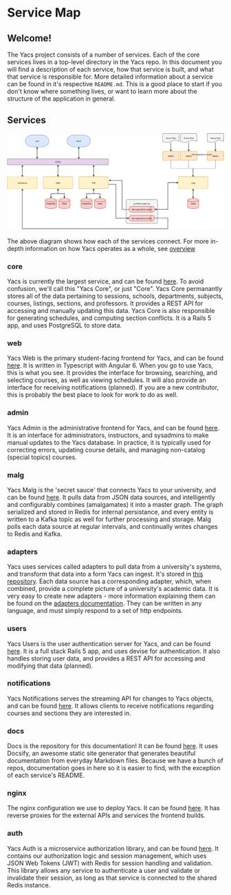 # Service Map

## Welcome!

The Yacs project consists of a number of services. Each of the core services lives in a top-level directory in the Yacs repo.
In this document you will find a description of each service, how that service is built, and what that service is responsible for.
More detailed information about a service can be found in it's respective  `README.md`.
This is a good place to start if you don't know where something lives, or want to learn more about the structure of the application in general.

## Services

![](../_media/service_diagram.svg)

The above diagram shows how each of the services connect.
For more in-depth information on how Yacs operates as a whole, see [overview](architecture/overview)

### core

Yacs is currently the largest service, and can be found [here][core-repo].
To avoid confusion, we'll call this "Yacs Core", or just "Core".
Yacs Core permanantly stores all of the data pertaining to sessions, schools, departments, subjects, courses, listings, sections, and professors.
It provides a REST API for accessing and manually updating this data.
Yacs Core is also responsible for generating schedules, and computing section conflicts.
It is a Rails 5 app, and uses PostgreSQL to store data.

### web

Yacs Web is the primary student-facing frontend for Yacs, and can be found [here][web-repo].
It is written in Typescript with Angular 6.
When you go to use Yacs, this is what you see.
It provides the interface for browsing, searching, and selecting courses, as well as viewing schedules.
It will also provide an interface for receiving notifications (planned).
If you are a new contributor, this is probably the best place to look for work to do as well.

### admin

Yacs Admin is the administrative frontend for Yacs, and can be found [here][admin-repo].
It is an interface for administrators, instructors, and sysadmins to make manual updates to the Yacs database.
In practice, it is typically used for correcting errors, updating course details, and managing non-catalog (special topics) courses.

### malg

Yacs Malg is the 'secret sauce' that connects Yacs to your university, and can be found [here][malg-repo].
It pulls data from JSON data sources, and intelligently and configurably combines (amalgamates) it into a master graph.
The graph serialized and stored in Redis for internal persistance, and every entity is written to a Kafka topic as well for further processing and storage.
Malg polls each data source at regular intervals, and continually writes changes to Redis and Kafka.

### adapters

Yacs uses services called adapters to pull data from a university's systems, and transform that data into a form Yacs can ingest. It's stored in [this repository][adapters-repo].
Each data source has a corresponding adapter, which, when combined, provide a complete picture of a university's academic data.
It is very easy to create new adapters - more information explaining them can be found on the [adapters documentation](https://yacs.io/#/architecture/adapters).
They can be written in any language, and must simply respond to a set of http endpoints.

### users

Yacs Users is the user authentication server for Yacs, and can be found [here][users-repo].
It is a full stack Rails 5 app, and uses devise for authentication.
It also handles storing user data, and provides a REST API for accessing and modifying that data (planned).

### notifications

Yacs Notifications serves the streaming API for changes to Yacs objects, and can be found [here][notifications-repo].
It allows clients to receive notifications regarding courses and sections they are interested in.

### docs

Docs is the repository for this documentation! It can be found [here][docs-repo].
It uses Docsify, an awesome static site generator that generates beautiful documentation from everyday Markdown files.
Because we have a bunch of repos, documentation goes in here so it is easier to find, with the exception of each service's README.

### nginx

The nginx configuration we use to deploy Yacs. It can be found [here][nginx-repo].
It has reverse proxies for the external APIs and services the frontend builds.

### auth

Yacs Auth is a microservice authorization library, and can be found [here][auth-repo].
It contains our authorization logic and session management, which uses JSON Web Tokens (JWT) with Redis for session handling and validation.
This library allows any service to authenticate a user and validate or invalidate their session, as long as that service is connected to the shared Redis instance.

[core-repo]: https://github.com/yacs-rcos/yacs/blob/master/core
[web-repo]: https://github.com/yacs-rcos/yacs/blob/master/web
[admin-repo]: https://github.com/yacs-rcos/yacs-admin
[malg-repo]: https://github.com/yacs-rcos/yacs/blob/master/malg
[adapters-repo]: https://github.com/yacs-rcos/yacs/blob/master/adapters
[users-repo]: https://github.com/yacs-rcos/yacs/blob/master/users
[notifications-repo]: https://github.com/yacs-rcos/yacs/blob/master/notifications
[docs-repo]: https://github.com/yacs-rcos/docs
[nginx-repo]: https://github.com/yacs-rcos/yacs/blob/master/nginx
[auth-repo]: https://github.com/yacs-rcos/yacs-auth

